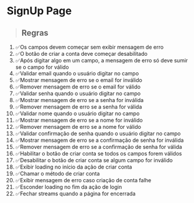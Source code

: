 # SignUp Page

>## Regras

1. ✅Os campos devem começar sem exibir mensagem de erro
2. ✅O botão de criar a conta deve começar desabilitado
3. ✅Após digitar algo em um campo, a mensagem de erro só deve sumir se o campo for válido
4. ✅Validar email quando o usuário digitar no campo
5. ✅Mostrar mensagem de erro se o email for inválido
6. ✅Remover mensagem de erro se o email for válido
7. ✅Validar senha quando o usuário digitar no campo
8. ✅Mostrar mensagem de erro se a senha for inválida
9. ✅Remover mensagem de erro se a senha for válida
10. ✅Validar nome quando o usuário digitar no campo
11. ✅Mostrar mensagem de erro se a nome for inválido
12. ✅Remover mensagem de erro se a nome for válido
13. ✅Validar confirmação de senha quando o usuário digitar no campo
14. ✅Mostrar mensagem de erro se a confirmação de senha for inválida
15. ✅Remover mensagem de erro se a confirmação de senha for válida
16. ✅Habilitar o botão de criar conta se todos os campos forem válidos
17. ✅Desabilitar o botão de criar conta se algum campo for inválido
18. ✅Exibir loading no início da ação de criar conta
19. ✅Chamar o método de criar conta
20. ✅Exibir mensagem de erro caso criação de conta falhe
21. ✅Esconder loading no fim da ação de login
22. ✅Fechar streams quando a página for encerrada